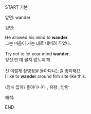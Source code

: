 START
기본

앞면:
wander


뒷면:
<div>He allowed his mind to <strong>wander</strong>. </div><div><div>그는 마음이 가는 대로 내버려 두었다.</div></div><div><br></div><div><div>Try not to let your mind <strong>wander</strong>. </div><div><div>정신 딴 데 팔지 않도록 해.</div></div></div><div><br></div><div><div><div>전 이렇게 촬영장을 돌아다니는걸 좋아해요.</div></div><div><div>I like to <strong>wander</strong> around film site like this.</div></div></div><div><br></div><div>(정처 없이) 돌아다니다 , 유랑 , 방랑</div>


해석:

END